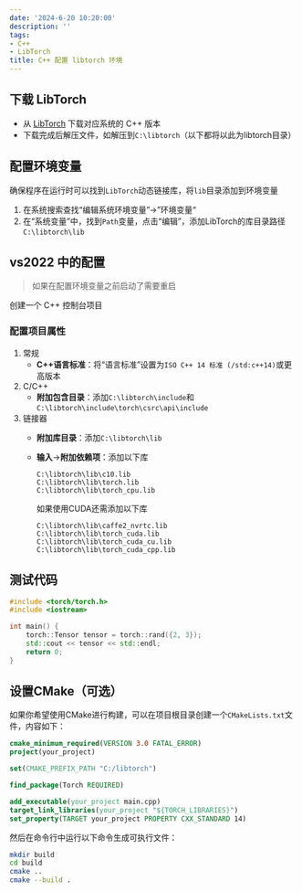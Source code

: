 ```yaml
---
date: '2024-6-20 10:20:00'
description: ''
tags:
- C++
- LibTorch
title: C++ 配置 libtorch 环境
---
```

## 下载 LibTorch

- 从 [LibTorch](https://pytorch.org/) 下载对应系统的 C++ 版本
- 下载完成后解压文件，如解压到`C:\libtorch`（以下都将以此为libtorch目录）

## 配置环境变量

确保程序在运行时可以找到`LibTorch`动态链接库，将`lib`目录添加到环境变量

1. 在系统搜索查找“编辑系统环境变量”->”环境变量“
2. 在“系统变量”中，找到`Path`变量，点击“编辑”，添加LibTorch的库目录路径`C:\libtorch\lib`

## vs2022 中的配置

> 如果在配置环境变量之前启动了需要重启

创建一个 C++ 控制台项目

### 配置项目属性

1. 常规
   * **C++语言标准**：将“语言标准”设置为`ISO C++ 14 标准 (/std:c++14)`或更高版本
2. C/C++
   * **附加包含目录**：添加`C:\libtorch\include`和`C:\libtorch\include\torch\csrc\api\include`
3. 链接器
   * **附加库目录**：添加`C:\libtorch\lib`
   * **输入**->**附加依赖项**：添加以下库

     ```plaintext
     C:\libtorch\lib\c10.lib
     C:\libtorch\lib\torch.lib
     C:\libtorch\lib\torch_cpu.lib
     ```

     如果使用CUDA还需添加以下库

     ```plaintext
     C:\libtorch\lib\caffe2_nvrtc.lib
     C:\libtorch\lib\torch_cuda.lib
     C:\libtorch\lib\torch_cuda_cu.lib
     C:\libtorch\lib\torch_cuda_cpp.lib
     ```

## 测试代码

```cpp
#include <torch/torch.h>
#include <iostream>

int main() {
    torch::Tensor tensor = torch::rand({2, 3});
    std::cout << tensor << std::endl;
    return 0;
}
```

## 设置CMake（可选）

如果你希望使用CMake进行构建，可以在项目根目录创建一个`CMakeLists.txt`文件，内容如下：

```cmake
cmake_minimum_required(VERSION 3.0 FATAL_ERROR)
project(your_project)

set(CMAKE_PREFIX_PATH "C:/libtorch")

find_package(Torch REQUIRED)

add_executable(your_project main.cpp)
target_link_libraries(your_project "${TORCH_LIBRARIES}")
set_property(TARGET your_project PROPERTY CXX_STANDARD 14)

```

然后在命令行中运行以下命令生成可执行文件：

```bash
mkdir build
cd build
cmake ..
cmake --build .

```
